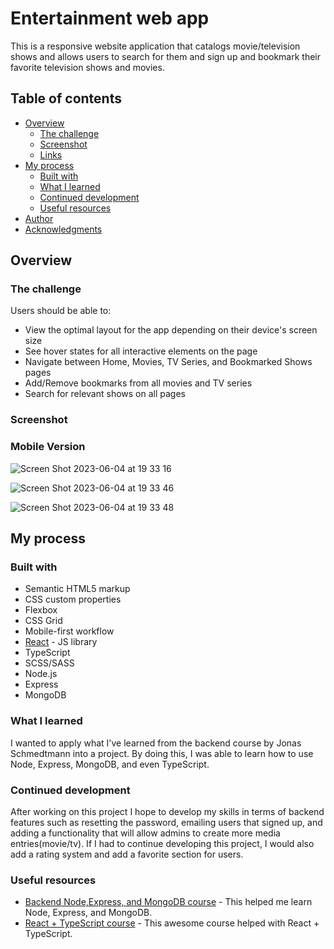 # Entertainment web app

This is a responsive website application that catalogs movie/television shows and allows users to search for them and sign up and bookmark their favorite television shows and movies.

## Table of contents

- [Overview](#overview)
  - [The challenge](#the-challenge)
  - [Screenshot](#screenshot)
  - [Links](#links)
- [My process](#my-process)
  - [Built with](#built-with)
  - [What I learned](#what-i-learned)
  - [Continued development](#continued-development)
  - [Useful resources](#useful-resources)
- [Author](#author)
- [Acknowledgments](#acknowledgments)


## Overview

### The challenge

Users should be able to:

- View the optimal layout for the app depending on their device's screen size
- See hover states for all interactive elements on the page
- Navigate between Home, Movies, TV Series, and Bookmarked Shows pages
- Add/Remove bookmarks from all movies and TV series
- Search for relevant shows on all pages

### Screenshot

### Mobile Version
![Screen Shot 2023-06-04 at 19 33 16](https://github.com/ATEOTG/entertainment-app/assets/25332391/44fc7ae6-85ee-41ad-8703-1a92ec3142dc)

![Screen Shot 2023-06-04 at 19 33 46](https://github.com/ATEOTG/entertainment-app/assets/25332391/d65ba324-ad3a-4ac0-acbb-091c5a3bd90d)

![Screen Shot 2023-06-04 at 19 33 48](https://github.com/ATEOTG/entertainment-app/assets/25332391/1f36783b-4355-4969-8f1d-719bed855bf0)

## My process

### Built with

- Semantic HTML5 markup
- CSS custom properties
- Flexbox
- CSS Grid
- Mobile-first workflow
- [React](https://reactjs.org/) - JS library
- TypeScript
- SCSS/SASS
- Node.js
- Express
- MongoDB

### What I learned

I wanted to apply what I've learned from the backend course by Jonas Schmedtmann into a project. By doing this, I was able to learn how to use Node, Express, MongoDB, and even TypeScript. 

### Continued development

After working on this project I hope to develop my skills in terms of backend features such as resetting the password, emailing users that signed up, and adding a functionality that will allow admins to create more media entries(movie/tv). If I had to continue developing this project, I would also add a rating system and add a favorite section for users. 

### Useful resources

- [Backend Node,Express, and MongoDB course](https://www.udemy.com/course/nodejs-express-mongodb-bootcamp/) - This helped me learn Node, Express, and MongoDB.
- [React + TypeScript course](https://www.udemy.com/course/understanding-typescript/) - This awesome course helped with React + TypeScript.
